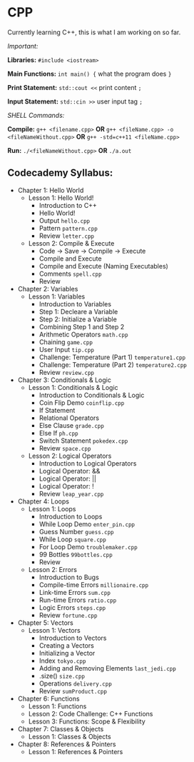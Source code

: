 # CPP
Currently learning C++, this is what I am working on so far.

_Important:_

**Libraries:** ```#include <iostream>```

**Main Functions:** ```int main() {``` what the program does ```}```

**Print Statement:** ```std::cout <<``` print content ```;```

**Input Statement:** ```std::cin >>``` user input tag ```;```

_SHELL Commands:_

**Compile:** ```g++ <filename.cpp>``` **OR** ```g++ <fileName.cpp> -o <fileNameWithout.cpp>``` **OR** ```g++ -std=c++11 <fileName.cpp>```

**Run:** ```./<fileNameWithout.cpp>``` **OR** ```./a.out```

## Codecademy Syllabus:

- Chapter 1: Hello World
  - Lesson 1: Hello World!
    - Introduction to C++
    - Hello World!
    - Output ```hello.cpp```
    - Pattern ```pattern.cpp```
    - Review ```letter.cpp```
  - Lesson 2: Compile & Execute
    - Code -> Save -> Compile -> Execute
    - Compile and Execute
    - Compile and Execute (Naming Executables)
    - Comments ```spell.cpp```
    - Review
- Chapter 2: Variables
  - Lesson 1: Variables
    - Introduction to Variables
    - Step 1: Decleare a Variable
    - Step 2: Initialize a Variable
    - Combining Step 1 and Step 2
    - Arithmetic Operators ```math.cpp```
    - Chaining ```game.cpp```
    - User Input ```tip.cpp```
    - Challenge: Temperature (Part 1) ```temperature1.cpp```
    - Challenge: Temperature (Part 2) ```temperature2.cpp```
    - Review ```review.cpp```
- Chapter 3: Conditionals & Logic
  - Lesson 1: Conditionals & Logic
    - Introduction to Conditionals & Logic
    - Coin Flip Demo ```coinflip.cpp```
    - If Statement 
    - Relational Operators 
    - Else Clause ```grade.cpp```
    - Else If ```ph.cpp```
    - Switch Statement ```pokedex.cpp```
    - Review ```space.cpp```
  - Lesson 2: Logical Operators
     - Introduction to Logical Operators
     - Logical Operator: &&
     - Logical Operator: ||
     - Logical Operator: !
     - Review ```leap_year.cpp```
- Chapter 4: Loops
  - Lesson 1: Loops
    - Introduction to Loops
    - While Loop Demo ```enter_pin.cpp```
    - Guess Number ```guess.cpp```
    - While Loop ```square.cpp```
    - For Loop Demo ```troublemaker.cpp```
    - 99 Bottles ```99bottles.cpp```
    - Review
  - Lesson 2: Errors
    - Introduction to Bugs
    - Compile-time Errors ```millionaire.cpp```
    - Link-time Errors ```sum.cpp```
    - Run-time Errors ```ratio.cpp```
    - Logic Errors ```steps.cpp```
    - Review ```fortune.cpp```
- Chapter 5: Vectors
  - Lesson 1: Vectors
    - Introduction to Vectors
    - Creating a Vectors
    - Initializing a Vector
    - Index ```tokyo.cpp```
    - Adding and Removing Elements ```last_jedi.cpp```
    - .size() ```size.cpp```
    - Operations ```delivery.cpp```
    - Review ```sumProduct.cpp```
- Chapter 6: Functions
  - Lesson 1: Functions
  - Lesson 2: Code Challenge: C++ Functions
  - Lesson 3: Functions: Scope & Flexibility
- Chapter 7: Classes & Objects
  - Lesson 1: Classes & Objects
- Chapter 8: References & Pointers
  - Lesson 1: References & Pointers
